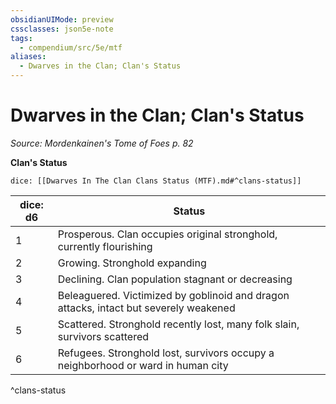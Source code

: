 ```yaml
---
obsidianUIMode: preview
cssclasses: json5e-note
tags:
  - compendium/src/5e/mtf
aliases:
  - Dwarves in the Clan; Clan's Status
---
```

# Dwarves in the Clan; Clan's Status
*Source: Mordenkainen's Tome of Foes p. 82* 

**Clan's Status**

`dice: [[Dwarves In The Clan Clans Status (MTF).md#^clans-status]]`

| dice: d6 | Status |
|----------|--------|
| 1 | Prosperous. Clan occupies original stronghold, currently flourishing |
| 2 | Growing. Stronghold expanding |
| 3 | Declining. Clan population stagnant or decreasing |
| 4 | Beleaguered. Victimized by goblinoid and dragon attacks, intact but severely weakened |
| 5 | Scattered. Stronghold recently lost, many folk slain, survivors scattered |
| 6 | Refugees. Stronghold lost, survivors occupy a neighborhood or ward in human city |
^clans-status
